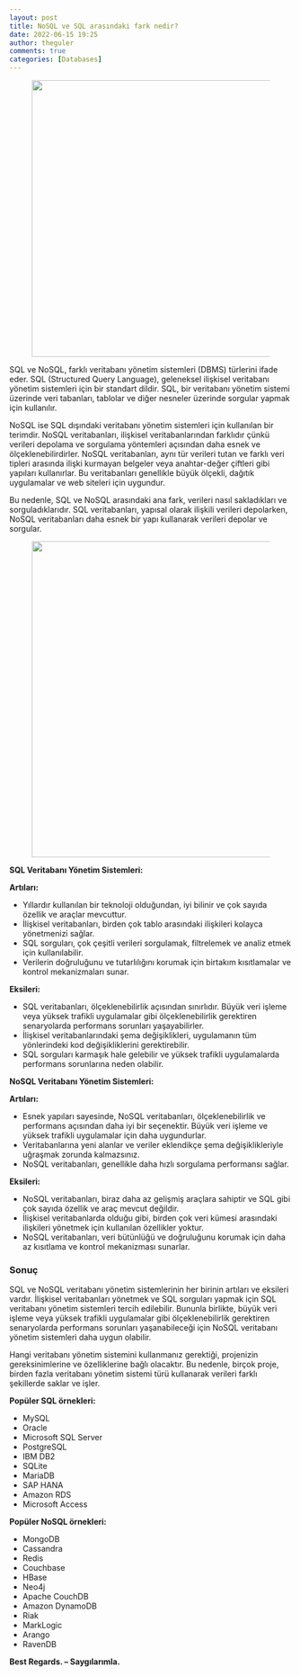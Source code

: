 ```yaml
---
layout: post
title: NoSQL ve SQL arasındaki fark nedir?
date: 2022-06-15 19:25
author: theguler
comments: true
categories: [Databases]
---
```

<!-- wp:image {"id":3443,"width":"492px","height":"auto","aspectRatio":"1.8592375366568914","sizeSlug":"large","linkDestination":"none"} -->
<figure class="wp-block-image size-large is-resized"><img src="https://farukguler.com/assets/post_images/sql1.png?w=1024" alt="" class="wp-image-3443" style="aspect-ratio:1.8592375366568914;width:492px;height:auto" /></figure>
<!-- /wp:image -->

<!-- wp:paragraph -->
<p>SQL ve NoSQL, farklı veritabanı yönetim sistemleri (DBMS) türlerini ifade eder. SQL (Structured Query Language), geleneksel ilişkisel veritabanı yönetim sistemleri için bir standart dildir. SQL, bir veritabanı yönetim sistemi üzerinde veri tabanları, tablolar ve diğer nesneler üzerinde sorgular yapmak için kullanılır.</p>
<!-- /wp:paragraph -->

<!-- wp:paragraph -->
<p>NoSQL ise SQL dışındaki veritabanı yönetim sistemleri için kullanılan bir terimdir. NoSQL veritabanları, ilişkisel veritabanlarından farklıdır çünkü verileri depolama ve sorgulama yöntemleri açısından daha esnek ve ölçeklenebilirdirler. NoSQL veritabanları, aynı tür verileri tutan ve farklı veri tipleri arasında ilişki kurmayan belgeler veya anahtar-değer çiftleri gibi yapıları kullanırlar. Bu veritabanları genellikle büyük ölçekli, dağıtık uygulamalar ve web siteleri için uygundur.</p>
<!-- /wp:paragraph -->

<!-- wp:paragraph -->
<p>Bu nedenle, SQL ve NoSQL arasındaki ana fark, verileri nasıl sakladıkları ve sorguladıklarıdır. SQL veritabanları, yapısal olarak ilişkili verileri depolarken, NoSQL veritabanları daha esnek bir yapı kullanarak verileri depolar ve sorgular.</p>
<!-- /wp:paragraph -->

<!-- wp:image {"id":3449,"width":"562px","height":"auto","sizeSlug":"large","linkDestination":"none"} -->
<figure class="wp-block-image size-large is-resized"><img src="https://farukguler.com/assets/post_images/sql2.png?w=1024" alt="" class="wp-image-3449" style="width:562px;height:auto" /></figure>
<!-- /wp:image -->

<!-- wp:paragraph -->
<p><strong>SQL Veritabanı Yönetim Sistemleri:</strong></p>
<!-- /wp:paragraph -->

<!-- wp:paragraph -->
<p><strong>Artıları:</strong></p>
<!-- /wp:paragraph -->

<!-- wp:list -->
<ul class="wp-block-list"><!-- wp:list-item -->
<li>Yıllardır kullanılan bir teknoloji olduğundan, iyi bilinir ve çok sayıda özellik ve araçlar mevcuttur.</li>
<!-- /wp:list-item -->

<!-- wp:list-item -->
<li>İlişkisel veritabanları, birden çok tablo arasındaki ilişkileri kolayca yönetmenizi sağlar.</li>
<!-- /wp:list-item -->

<!-- wp:list-item -->
<li>SQL sorguları, çok çeşitli verileri sorgulamak, filtrelemek ve analiz etmek için kullanılabilir.</li>
<!-- /wp:list-item -->

<!-- wp:list-item -->
<li>Verilerin doğruluğunu ve tutarlılığını korumak için birtakım kısıtlamalar ve kontrol mekanizmaları sunar.</li>
<!-- /wp:list-item --></ul>
<!-- /wp:list -->

<!-- wp:paragraph -->
<p><strong>Eksileri:</strong></p>
<!-- /wp:paragraph -->

<!-- wp:list -->
<ul class="wp-block-list"><!-- wp:list-item -->
<li>SQL veritabanları, ölçeklenebilirlik açısından sınırlıdır. Büyük veri işleme veya yüksek trafikli uygulamalar gibi ölçeklenebilirlik gerektiren senaryolarda performans sorunları yaşayabilirler.</li>
<!-- /wp:list-item -->

<!-- wp:list-item -->
<li>İlişkisel veritabanlarındaki şema değişiklikleri, uygulamanın tüm yönlerindeki kod değişikliklerini gerektirebilir.</li>
<!-- /wp:list-item -->

<!-- wp:list-item -->
<li>SQL sorguları karmaşık hale gelebilir ve yüksek trafikli uygulamalarda performans sorunlarına neden olabilir.</li>
<!-- /wp:list-item --></ul>
<!-- /wp:list -->

<!-- wp:paragraph -->
<p><strong>NoSQL Veritabanı Yönetim Sistemleri:</strong></p>
<!-- /wp:paragraph -->

<!-- wp:paragraph -->
<p><strong>Artıları:</strong></p>
<!-- /wp:paragraph -->

<!-- wp:list -->
<ul class="wp-block-list"><!-- wp:list-item -->
<li>Esnek yapıları sayesinde, NoSQL veritabanları, ölçeklenebilirlik ve performans açısından daha iyi bir seçenektir. Büyük veri işleme ve yüksek trafikli uygulamalar için daha uygundurlar.</li>
<!-- /wp:list-item -->

<!-- wp:list-item -->
<li>Veritabanlarına yeni alanlar ve veriler eklendikçe şema değişiklikleriyle uğraşmak zorunda kalmazsınız.</li>
<!-- /wp:list-item -->

<!-- wp:list-item -->
<li>NoSQL veritabanları, genellikle daha hızlı sorgulama performansı sağlar.</li>
<!-- /wp:list-item --></ul>
<!-- /wp:list -->

<!-- wp:paragraph -->
<p><strong>Eksileri:</strong></p>
<!-- /wp:paragraph -->

<!-- wp:list -->
<ul class="wp-block-list"><!-- wp:list-item -->
<li>NoSQL veritabanları, biraz daha az gelişmiş araçlara sahiptir ve SQL gibi çok sayıda özellik ve araç mevcut değildir.</li>
<!-- /wp:list-item -->

<!-- wp:list-item -->
<li>İlişkisel veritabanlarda olduğu gibi, birden çok veri kümesi arasındaki ilişkileri yönetmek için kullanılan özellikler yoktur.</li>
<!-- /wp:list-item -->

<!-- wp:list-item -->
<li>NoSQL veritabanları, veri bütünlüğü ve doğruluğunu korumak için daha az kısıtlama ve kontrol mekanizması sunarlar.</li>
<!-- /wp:list-item --></ul>
<!-- /wp:list -->

<!-- wp:heading {"level":3} -->
<h3 class="wp-block-heading"><strong>Sonuç</strong></h3>
<!-- /wp:heading -->

<!-- wp:paragraph -->
<p>SQL ve NoSQL veritabanı yönetim sistemlerinin her birinin artıları ve eksileri vardır. İlişkisel veritabanları yönetmek ve SQL sorguları yapmak için SQL veritabanı yönetim sistemleri tercih edilebilir. Bununla birlikte, büyük veri işleme veya yüksek trafikli uygulamalar gibi ölçeklenebilirlik gerektiren senaryolarda performans sorunları yaşanabileceği için NoSQL veritabanı yönetim sistemleri daha uygun olabilir.</p>
<!-- /wp:paragraph -->

<!-- wp:paragraph -->
<p>Hangi veritabanı yönetim sistemini kullanmanız gerektiği, projenizin gereksinimlerine ve özelliklerine bağlı olacaktır. Bu nedenle, birçok proje, birden fazla veritabanı yönetim sistemi türü kullanarak verileri farklı şekillerde saklar ve işler.</p>
<!-- /wp:paragraph -->

<!-- wp:paragraph -->
<p><strong>Popüler SQL örnekleri:  </strong></p>
<!-- /wp:paragraph -->

<!-- wp:list -->
<ul class="wp-block-list"><!-- wp:list-item -->
<li>MySQL</li>
<!-- /wp:list-item -->

<!-- wp:list-item -->
<li>Oracle</li>
<!-- /wp:list-item -->

<!-- wp:list-item -->
<li>Microsoft SQL Server</li>
<!-- /wp:list-item -->

<!-- wp:list-item -->
<li>PostgreSQL</li>
<!-- /wp:list-item -->

<!-- wp:list-item -->
<li>IBM DB2</li>
<!-- /wp:list-item -->

<!-- wp:list-item -->
<li>SQLite</li>
<!-- /wp:list-item -->

<!-- wp:list-item -->
<li>MariaDB</li>
<!-- /wp:list-item -->

<!-- wp:list-item -->
<li>SAP HANA</li>
<!-- /wp:list-item -->

<!-- wp:list-item -->
<li>Amazon RDS</li>
<!-- /wp:list-item -->

<!-- wp:list-item -->
<li>Microsoft Access</li>
<!-- /wp:list-item --></ul>
<!-- /wp:list -->

<!-- wp:paragraph -->
<p><strong>Popüler <strong>NoSQL</strong> örnekleri:</strong></p>
<!-- /wp:paragraph -->

<!-- wp:list -->
<ul class="wp-block-list"><!-- wp:list-item -->
<li>MongoDB</li>
<!-- /wp:list-item -->

<!-- wp:list-item -->
<li>Cassandra</li>
<!-- /wp:list-item -->

<!-- wp:list-item -->
<li>Redis</li>
<!-- /wp:list-item -->

<!-- wp:list-item -->
<li>Couchbase</li>
<!-- /wp:list-item -->

<!-- wp:list-item -->
<li>HBase</li>
<!-- /wp:list-item -->

<!-- wp:list-item -->
<li>Neo4j</li>
<!-- /wp:list-item -->

<!-- wp:list-item -->
<li>Apache CouchDB</li>
<!-- /wp:list-item -->

<!-- wp:list-item -->
<li>Amazon DynamoDB</li>
<!-- /wp:list-item -->

<!-- wp:list-item -->
<li>Riak</li>
<!-- /wp:list-item -->

<!-- wp:list-item -->
<li>MarkLogic</li>
<!-- /wp:list-item -->

<!-- wp:list-item -->
<li>Arango</li>
<!-- /wp:list-item -->

<!-- wp:list-item -->
<li>RavenDB</li>
<!-- /wp:list-item --></ul>
<!-- /wp:list -->

<!-- wp:paragraph -->
<p><strong>Best Regards. – Saygılarımla.</strong></p>
<!-- /wp:paragraph -->
